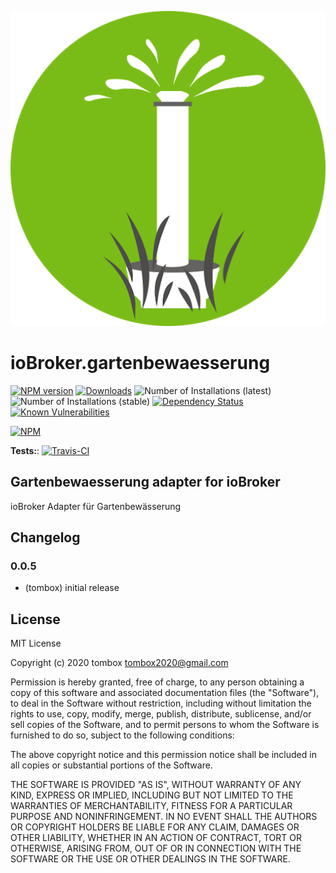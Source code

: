![Logo](admin/gartenbewaesserung.png)

# ioBroker.gartenbewaesserung

[![NPM version](http://img.shields.io/npm/v/iobroker.gartenbewaesserung.svg)](https://www.npmjs.com/package/iobroker.gartenbewaesserung)
[![Downloads](https://img.shields.io/npm/dm/iobroker.gartenbewaesserung.svg)](https://www.npmjs.com/package/iobroker.gartenbewaesserung)
![Number of Installations (latest)](http://iobroker.live/badges/gartenbewaesserung-installed.svg)
![Number of Installations (stable)](http://iobroker.live/badges/gartenbewaesserung-stable.svg)
[![Dependency Status](https://img.shields.io/david/TA2k/iobroker.gartenbewaesserung.svg)](https://david-dm.org/TA2k/iobroker.gartenbewaesserung)
[![Known Vulnerabilities](https://snyk.io/test/github/TA2k/ioBroker.gartenbewaesserung/badge.svg)](https://snyk.io/test/github/TA2k/ioBroker.gartenbewaesserung)

[![NPM](https://nodei.co/npm/iobroker.gartenbewaesserung.png?downloads=true)](https://nodei.co/npm/iobroker.gartenbewaesserung/)

**Tests:**: [![Travis-CI](http://img.shields.io/travis/TA2k/ioBroker.gartenbewaesserung/master.svg)](https://travis-ci.org/TA2k/ioBroker.gartenbewaesserung)

## Gartenbewaesserung adapter for ioBroker

ioBroker Adapter für Gartenbewässerung

## Changelog

### 0.0.5

* (tombox) initial release

## License

MIT License

Copyright (c) 2020 tombox <tombox2020@gmail.com>

Permission is hereby granted, free of charge, to any person obtaining a copy
of this software and associated documentation files (the "Software"), to deal
in the Software without restriction, including without limitation the rights
to use, copy, modify, merge, publish, distribute, sublicense, and/or sell
copies of the Software, and to permit persons to whom the Software is
furnished to do so, subject to the following conditions:

The above copyright notice and this permission notice shall be included in all
copies or substantial portions of the Software.

THE SOFTWARE IS PROVIDED "AS IS", WITHOUT WARRANTY OF ANY KIND, EXPRESS OR
IMPLIED, INCLUDING BUT NOT LIMITED TO THE WARRANTIES OF MERCHANTABILITY,
FITNESS FOR A PARTICULAR PURPOSE AND NONINFRINGEMENT. IN NO EVENT SHALL THE
AUTHORS OR COPYRIGHT HOLDERS BE LIABLE FOR ANY CLAIM, DAMAGES OR OTHER
LIABILITY, WHETHER IN AN ACTION OF CONTRACT, TORT OR OTHERWISE, ARISING FROM,
OUT OF OR IN CONNECTION WITH THE SOFTWARE OR THE USE OR OTHER DEALINGS IN THE
SOFTWARE.

